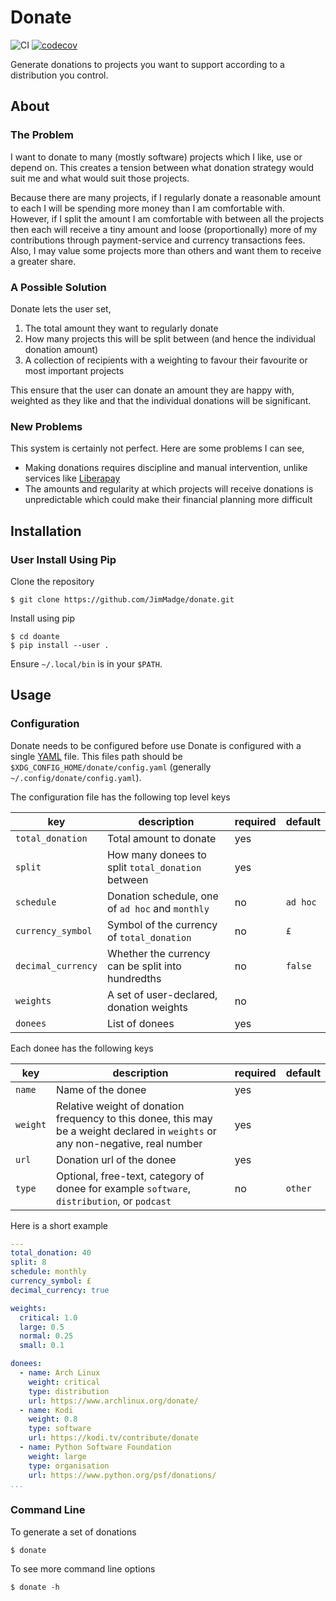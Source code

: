 # Donate
![CI](https://github.com/JimMadge/donate/workflows/CI/badge.svg)
[![codecov](https://codecov.io/gh/JimMadge/donate/branch/master/graph/badge.svg)](https://codecov.io/gh/JimMadge/donate)

Generate donations to projects you want to support according to a distribution
you control.

## About
### The Problem

I want to donate to many (mostly software) projects which I like, use or depend
on. This creates a tension between what donation strategy would suit me and what
would suit those projects.

Because there are many projects, if I regularly donate a reasonable amount to
each I will be spending more money than I am comfortable with. However, if I
split the amount I am comfortable with between all the projects then each will
receive a tiny amount and loose (proportionally) more of my contributions
through payment-service and currency transactions fees. Also, I may value some
projects more than others and want them to receive a greater share.

### A Possible Solution

Donate lets the user set,

1. The total amount they want to regularly donate
1. How many projects this will be split between (and hence the individual
   donation amount)
1. A collection of recipients with a weighting to favour their favourite or most
   important projects

This ensure that the user can donate an amount they are happy with, weighted
as they like and that the individual donations will be significant.

### New Problems

This system is certainly not perfect. Here are some problems I can see,

- Making donations requires discipline and manual intervention, unlike services
  like [Liberapay](https://liberapay.com/)
- The amounts and regularity at which projects will receive donations is
  unpredictable which could make their financial planning more difficult

## Installation
### User Install Using Pip

Clone the repository
```
$ git clone https://github.com/JimMadge/donate.git
```
Install using pip
```
$ cd doante
$ pip install --user .
```
Ensure `~/.local/bin` is in your `$PATH`.

## Usage
### Configuration

Donate needs to be configured before use Donate is configured with a single
[YAML](https://yaml.org/) file. This files path should be
`$XDG_CONFIG_HOME/donate/config.yaml` (generally `~/.config/donate/config.yaml`).

The configuration file has the following top level keys

| key                | description                                        | required | default  |
| ---                | ---                                                | ---      | ---      |
| `total_donation`   | Total amount to donate                             | yes      |          |
| `split`            | How  many donees to split `total_donation` between | yes      |          |
| `schedule`         | Donation schedule, one of `ad hoc` and `monthly`   | no       | `ad hoc` |
| `currency_symbol`  | Symbol of the currency of `total_donation`         | no       | `£`      |
| `decimal_currency` | Whether the currency can be split into hundredths  | no       | `false`  |
| `weights`          | A set of user-declared, donation weights           | no       |          |
| `donees`           | List of donees                                     | yes      |          |

Each donee has the following keys

| key      | description                                                                                                                      | required | default |
| ---      | ---                                                                                                                              | ---      | ---     |
| `name`   | Name of the donee                                                                                                                | yes      |         |
| `weight` | Relative weight of donation frequency to this donee, this may be a weight declared in `weights` or any non-negative, real number | yes      |         |
| `url`    | Donation url of the donee                                                                                                        | yes      |         |
| `type`   | Optional, free-text, category of donee for example `software`, `distribution`, or `podcast`                                      | no       | `other` |

Here is a short example

```yaml
---
total_donation: 40
split: 8
schedule: monthly
currency_symbol: £
decimal_currency: true

weights:
  critical: 1.0
  large: 0.5
  normal: 0.25
  small: 0.1

donees:
  - name: Arch Linux
    weight: critical
    type: distribution
    url: https://www.archlinux.org/donate/
  - name: Kodi
    weight: 0.8
    type: software
    url: https://kodi.tv/contribute/donate
  - name: Python Software Foundation
    weight: large
    type: organisation
    url: https://www.python.org/psf/donations/
...
```

### Command Line

To generate a set of donations

```
$ donate
```

To see more command line options

```
$ donate -h
```
